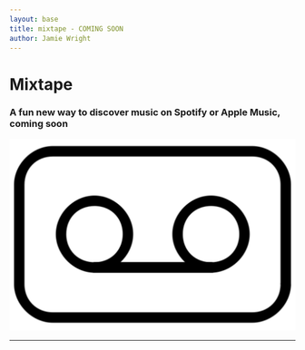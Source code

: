 ```yaml
---
layout: base
title: mixtape - COMING SOON
author: Jamie Wright
---
```


# **Mixtape**

### A fun new way to discover music on Spotify or Apple Music, coming soon

![mixtape logo](/assets/images/mixtape.png)

***
